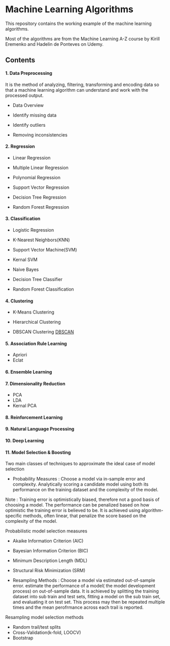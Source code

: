 # Machine Learning Algorithms

This repository contains the working example of the machine learning algorithms.

Most of the algorithms are from the Machine Learning A-Z course by Kirill Eremenko and Hadelin de Ponteves on Udemy.

## Contents

#### 1. Data Preprocessing
   It is the method of analyzing, filtering, transforming and encoding data so that a machine learning algorithm 
   can understand and work with the processed output.
   - Data Overview

   - Identify missing data

   - Identify outliers

   - Removing inconsistencies

#### 2. Regression

- Linear Regression

- Multiple Linear Regression

- Polynomial Regression

- Support Vector Regression

- Decision Tree Regression

- Random Forest Regression
    

#### 3. Classification

- Logistic Regression

- K-Nearest Neighbors(KNN)

- Support Vector Machine(SVM)

- Kernal SVM

- Naive Bayes

- Decision Tree Classifier

- Random Forest Classification

#### 4. Clustering

- K-Means Clustering

- Hierarchical Clustering

- DBSCAN Clustering [DBSCAN](https://github.com/memphis95/Machine-Learning-A-Z-Udemy/blob/main/4.%20Clustering/3.%20DBSCAN%20Clustering/clustering.ipynb)
    


#### 5. Association Rule Learning
- Apriori
- Eclat

#### 6. Ensemble Learning

#### 7. Dimensionality Reduction
- PCA
- LDA
- Kernal PCA

#### 8. Reinforcement Learning

#### 9. Natural Language Processing

#### 10. Deep Learning

#### 11. Model Selection & Boosting

Two main classes of techniques to approximate the ideal case of model selection

- Probability Measures : Choose a model via in-sample error and complexity.
Analytically scoring a candidate model using both its performance on the training dataset and the complexity of the model.

Note : Training error is optimistically biased, therefore not a good basis of choosing a model. The performance can be penalized based on how optimistic the training error is believed to be. It is achieved using algorithm-specific methods, often linear, that penalize the score based on the complexity of the model.

Probabilistic model selection measures
- Akaike Information Criterion (AIC)
- Bayesian Information Criterion (BIC)
- Minimum Description Length (MDL)
- Structural Risk Minimization (SRM)

- Resampling Methods : Choose a model via estimated out-of-sample error.
estimate the performance of a model( the model development process) on out-of-sample data.
It is achieved by splitting the training dataset into sub train and test sets, fitting a model on the sub train set, and evaluating it on test set. This process may then be repeated multiple times and the mean perofrmance across each trail is reported.

Resampling model selection methods 
- Random trail/test splits
- Cross-Validation(k-fold, LOOCV)
- Bootstrap